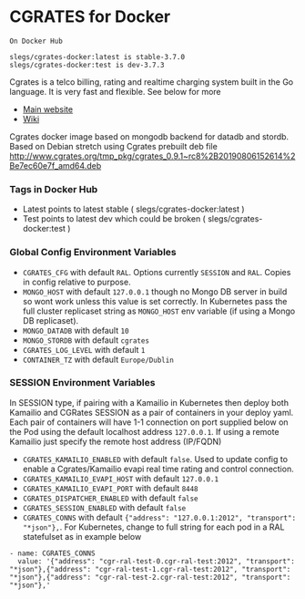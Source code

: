 # CGRATES for Docker

```
On Docker Hub

slegs/cgrates-docker:latest is stable-3.7.0
slegs/cgrates-docker:test is dev-3.7.3

```

Cgrates is a telco billing, rating and realtime charging system built in the Go language. It is very fast and flexible. See below for more

* [Main website](http://www.cgrates.org/)
* [Wiki](https://cgrates.readthedocs.io/en/latest/)

Cgrates docker image based on mongodb backend for datadb and stordb. Based on Debian stretch using Cgrates prebuilt deb file http://www.cgrates.org/tmp_pkg/cgrates_0.9.1~rc8%2B20190806152614%2Be7ec60e7f_amd64.deb

### Tags in Docker Hub

* Latest points to latest stable ( slegs/cgrates-docker:latest )
* Test points to latest dev which could be broken ( slegs/cgrates-docker:test )

### Global Config Environment Variables

* `CGRATES_CFG` with default `RAL`. Options currently `SESSION` and `RAL`. Copies in config relative to purpose.
* `MONGO_HOST` with default `127.0.0.1` though no Mongo DB server in build so wont work unless this value is set correctly. In Kubernetes pass the full cluster replicaset string as `MONGO_HOST` env variable (if using a Mongo DB replicaset).
* `MONGO_DATADB` with default `10`
* `MONGO_STORDB` with default `cgrates`
* `CGRATES_LOG_LEVEL` with default `1`
* `CONTAINER_TZ` with default `Europe/Dublin`

### SESSION Environment Variables

In SESSION type, if pairing with a Kamailio in Kubernetes then deploy both Kamailio and CGRates SESSION as a pair of containers in your deploy yaml. Each pair of containers will have 1-1 connection on port supplied below on the Pod using the default localhost address `127.0.0.1`. If using a remote Kamailio just specify the remote host address (IP/FQDN)

* `CGRATES_KAMAILIO_ENABLED` with default `false`. Used to update config to enable a Cgrates/Kamailio evapi real time rating and control connection.
* `CGRATES_KAMAILIO_EVAPI_HOST` with default `127.0.0.1`
* `CGRATES_KAMAILIO_EVAPI_PORT` with default `8448`
* `CGRATES_DISPATCHER_ENABLED` with default `false`
* `CGRATES_SESSION_ENABLED` with default `false`
* `CGRATES_CONNS` with default `{"address": "127.0.0.1:2012", "transport": "*json"},`. For Kubernetes, change to full string for each pod in a RAL statefulset as in example below

```
- name: CGRATES_CONNS					
  value: '{"address": "cgr-ral-test-0.cgr-ral-test:2012", "transport": "*json"},{"address": "cgr-ral-test-1.cgr-ral-test:2012", "transport": "*json"},{"address": "cgr-ral-test-2.cgr-ral-test:2012", "transport": "*json"},'

```
